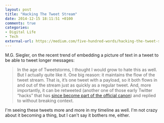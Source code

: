```yaml
---
layout: post
title: "Hacking The Tweet Stream"
date: 2014-12-15 18:11:51 +0100
comments: true
categories: 
- Digital Life
- Tech
external-url: https://medium.com/five-hundred-words/hacking-the-tweet-stream-52ed63a0731
---
```


M.G. Siegler, on the recent trend of embedding a picture of text in a tweet to be able to tweet longer messages:

> In the age of Tweetstorms, I thought I would grow to hate this as well. But I actually quite like it. One big reason: it maintains the flow of the tweet stream. That is, it’s one tweet with a payload, so it both flows in and out of the stream just as quickly as a regular tweet. And, more importantly, it can be retweeted (another one of those early Twitter “hacks” that has [since become part of the official canon](http://techcrunch.com/2009/11/11/simple-is-as-simple-does-the-risk-of-retweet/)) and replied to without breaking context.

I'm seeing these tweets more and more in my timeline as well. I'm not crazy about it becoming a thing, but I can't say it bothers me, either. 